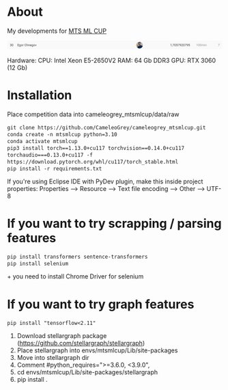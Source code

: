 

# About

My developments for [MTS ML CUP](https://ods.ai/competitions/mtsmlcup)

![](cameleogrey_leaderboard_03_13_2023.png)

Hardware:
CPU: Intel Xeon E5-2650V2
RAM: 64 Gb DDR3
GPU: RTX 3060 (12 Gb)

# Installation
Place competition data into cameleogrey_mtsmlcup/data/raw

```
git clone https://github.com/CameleoGrey/cameleogrey_mtsmlcup.git
conda create -n mtsmlcup python=3.10
conda activate mtsmlcup
pip3 install torch==1.13.0+cu117 torchvision==0.14.0+cu117 torchaudio===0.13.0+cu117 -f https://download.pytorch.org/whl/cu117/torch_stable.html
pip install -r requirements.txt
```
If you're using Eclipse IDE with PyDev plugin, make this inside project properties:
Properties --> Resource --> Text file encoding --> Other --> UTF-8

# If you want to try scrapping / parsing features
```
pip install transformers sentence-transformers
pip install selenium
```
\+ you need to install Chrome Driver for selenium

# If you want to try graph features
```
pip install "tensorflow<2.11"
```
1) Download stellargraph package (https://github.com/stellargraph/stellargraph)
2) Place stellargraph into envs/mtsmlcup/Lib/site-packages
3) Move into stellargraph dir
4) Comment #python_requires=">=3.6.0, <3.9.0",
5) cd envs/mtsmlcup/Lib/site-packages/stellargraph
6) pip install .